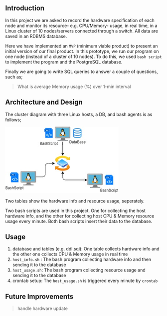 
## Introduction

In this project we are asked to record the hardware specification of each node
and monitor its resource- e.g. CPU/Memory- usage, in real time, in a Linux
cluster of 10 nodes/servers connected through a switch. All data are saved in an
RDBMS database.

Here we have implemented an `MVP` (minimum viable product) to present an initial
version of our final product. In this prototype, we run our program on one node 
(instead of a cluster of 10 nodes). To do this, we used `bash script` to implement the program and
the PostgreSQL database.

Finally we are going to write SQL queries to answer a couple of questions, such as;
> What is average Memory usage (%) over 1-min interval     

## Architecture and Design
The cluster diagram with three Linux hosts, a DB, and bash agents is as follows;

![Architecture](./assets/linuq_sql.jpg)

Two tables show the hardware info and resource usage, seperately.

Two bash scripts are used in this project. One for collecting the host hardware info,
and the other for collecting host CPU & Memory resource usage every minute. 
Both bash scripts insert their data to the database.

## Usage
1) database and tables (e.g. ddl.sql): One table collects hardware info and the other one collects CPU & Memory usage in real time
2) `host_info.sh` : The bash program collecting hardware info and then sending it to the database
3) `host_usage.sh`: The bash program collecting resource usage and sending it to the database  
4) crontab setup: The `host_usage.sh` is triggered every minute by `crontab`

## Future Improvements
> handle hardware update
